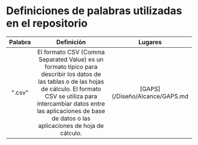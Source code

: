 # Definiciones de palabras utilizadas en el repositorio

|Palabra|Definición|Lugares|
|:------:|:--------:|:-----:|
|".csv"|El formato CSV (Comma Separated Value) es un formato típico para describir los datos de las tablas o de las hojas de cálculo. El formato CSV se utiliza para intercambiar datos entre las aplicaciones de base de datos o las aplicaciones de hoja de cálculo.|[GAPS](/Diseño/Alcance/GAPS.md|